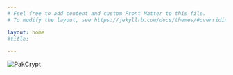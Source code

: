 ```yaml
---
# Feel free to add content and custom Front Matter to this file.
# To modify the layout, see https://jekyllrb.com/docs/themes/#overriding-theme-defaults

layout: home
#title: 

---
```


![PakCrypt](.{{site.baseurl}}/assets/images/landing1.jpg)






